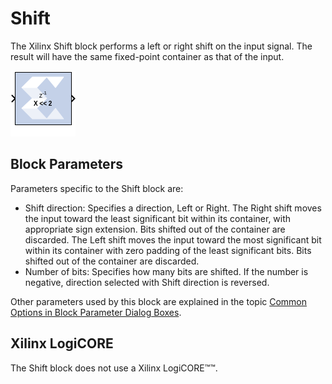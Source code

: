 # Shift

The Xilinx Shift block performs a left or right shift on the input
signal. The result will have the same fixed-point container as that of
the input.

![](./Images/block.png)

## Block Parameters

Parameters specific to the Shift block are:

- Shift direction: Specifies a direction, Left or Right. The Right shift
  moves the input toward the least significant bit within its container,
  with appropriate sign extension. Bits shifted out of the container are
  discarded. The Left shift moves the input toward the most significant
  bit within its container with zero padding of the least significant
  bits. Bits shifted out of the container are discarded.
- Number of bits: Specifies how many bits are shifted. If the number is
  negative, direction selected with Shift direction is reversed.

Other parameters used by this block are explained in the topic [Common
Options in Block Parameter Dialog
Boxes](common-options-in-block-parameter-dialog-boxes-aa1032308.html).

## Xilinx LogiCORE

The Shift block does not use a Xilinx LogiCORE™™.
